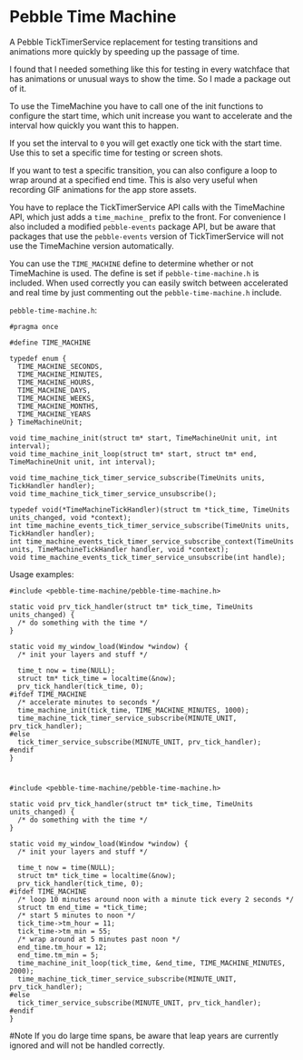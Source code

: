 # Pebble Time Machine
A Pebble TickTimerService replacement for testing transitions and animations more quickly by speeding up the passage of time.

I found that I needed something like this for testing in every watchface that has animations or unusual ways to show the time. So I made a package out of it.

To use the TimeMachine you have to call one of the init functions to configure the start time, which unit increase you want to accelerate and the interval how quickly you want this to happen.

If you set the interval to `0` you will get exactly one tick with the start time. Use this to set a specific time for testing or screen shots.

If you want to test a specific transition, you can also configure a loop to wrap around at a specified end time. This is also very useful when recording GIF animations for the app store assets.

You have to replace the TickTimerService API calls with the TimeMachine API, which just adds a `time_machine_` prefix to the front. For convenience I also included a modified `pebble-events` package API, but be aware that packages that use the `pebble-events` version of TickTimerService will not use the TimeMachine version automatically.

You can use the `TIME_MACHINE` define to determine whether or not TimeMachine is used. The define is set if `pebble-time-machine.h` is included. When used correctly you can easily switch between accelerated and real time by just commenting out the `pebble-time-machine.h` include.

`pebble-time-machine.h`:

    #pragma once

    #define TIME_MACHINE

    typedef enum {
      TIME_MACHINE_SECONDS,
      TIME_MACHINE_MINUTES,
      TIME_MACHINE_HOURS,
      TIME_MACHINE_DAYS,
      TIME_MACHINE_WEEKS,
      TIME_MACHINE_MONTHS,
      TIME_MACHINE_YEARS
    } TimeMachineUnit;

    void time_machine_init(struct tm* start, TimeMachineUnit unit, int interval);
    void time_machine_init_loop(struct tm* start, struct tm* end, TimeMachineUnit unit, int interval);

    void time_machine_tick_timer_service_subscribe(TimeUnits units, TickHandler handler);
    void time_machine_tick_timer_service_unsubscribe();

    typedef void(*TimeMachineTickHandler)(struct tm *tick_time, TimeUnits units_changed, void *context);
    int time_machine_events_tick_timer_service_subscribe(TimeUnits units, TickHandler handler);
    int time_machine_events_tick_timer_service_subscribe_context(TimeUnits units, TimeMachineTickHandler handler, void *context);
    void time_machine_events_tick_timer_service_unsubscribe(int handle);


Usage examples:

    #include <pebble-time-machine/pebble-time-machine.h>

    static void prv_tick_handler(struct tm* tick_time, TimeUnits units_changed) {
      /* do something with the time */
    }

    static void my_window_load(Window *window) {
      /* init your layers and stuff */

      time_t now = time(NULL);
      struct tm* tick_time = localtime(&now);
      prv_tick_handler(tick_time, 0);
    #ifdef TIME_MACHINE
      /* accelerate minutes to seconds */
      time_machine_init(tick_time, TIME_MACHINE_MINUTES, 1000);
      time_machine_tick_timer_service_subscribe(MINUTE_UNIT, prv_tick_handler);
    #else
      tick_timer_service_subscribe(MINUTE_UNIT, prv_tick_handler);
    #endif
    }

#

    #include <pebble-time-machine/pebble-time-machine.h>

    static void prv_tick_handler(struct tm* tick_time, TimeUnits units_changed) {
      /* do something with the time */
    }

    static void my_window_load(Window *window) {
      /* init your layers and stuff */

      time_t now = time(NULL);
      struct tm* tick_time = localtime(&now);
      prv_tick_handler(tick_time, 0);
    #ifdef TIME_MACHINE
      /* loop 10 minutes around noon with a minute tick every 2 seconds */
      struct tm end_time = *tick_time;
      /* start 5 minutes to noon */
      tick_time->tm_hour = 11;
      tick_time->tm_min = 55;
      /* wrap around at 5 minutes past noon */
      end_time.tm_hour = 12;
      end_time.tm_min = 5;
      time_machine_init_loop(tick_time, &end_time, TIME_MACHINE_MINUTES, 2000);
      time_machine_tick_timer_service_subscribe(MINUTE_UNIT, prv_tick_handler);
    #else
      tick_timer_service_subscribe(MINUTE_UNIT, prv_tick_handler);
    #endif
    }

#Note
If you do large time spans, be aware that leap years are currently ignored and will not be handled correctly.

